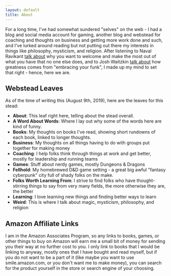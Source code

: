 ```yaml
---
layout: default
title: About
---
```

For a long time, I've had somewhat sundered "selves" on the web - I had a blog and social media account for gaming, another blog and webstead for coaching and thoughts on business and getting more work done and such, and I've lurked around reading but not putting out there my interests in things like philosophy, mysticism, and religion. After listening to Naval Ravikant [talk about](https://nav.al/rich) why you want to welcome and make the most out of what you have that no one else does, and to Josh Waitzkin [talk about](https://tim.blog/2018/06/19/the-tim-ferriss-show-transcripts-josh-waitzkin-distilled/) how greatness comes from "embracing your funk", I made up my mind to set that right - hence, here we are.  

## Webstead Leaves

As of the time of writing this (August 9th, 2019), here are the leaves for this stead:

- **About**: This leaf right here, telling about the stead overall.
- **A Word About Words**: Where I lay out why some of the words here are kind of funny.
- **Books**: My thoughts on books I've read, showing short rundowns of each book, linked to longer thoughts.
- **Business**: My thoughts on all things having to do with groups put together for making money
- **Coaching**: I help folks think through things at work and get better, mostly for leadership and running teams
- **Games**: Stuff about nerdy games, mostly Dungeons & Dragons
- **Fellhold**: My homebrewed D&D game setting - a great big awful "fantasy cyberpunk" city full of shady folks on the make.
- **Folks Worth Learning From**: I strive to find folks who have thought-stirring things to say from very many fields, the more otherwise they are, the better
- **Learning**: I love learning new things and finding better ways to learn
- **Weird**: This is where I talk about magic, mysticism, philosophy, and religion

## Amazon Affiliate Links

I am in the Amazon Associates Program, so any links to books, games, or other things to buy on Amazon will earn me a small bit of money for sending you their way at no further cost to you. I only link to books that I would be linking to anyway, mostly ones that I have bought and read myself, but if you do not want to be a part of it (like maybe you want to use smile.amazon.com, or you don't want me to make money), you can search for the product yourself in the store or search engine of your choosing.
